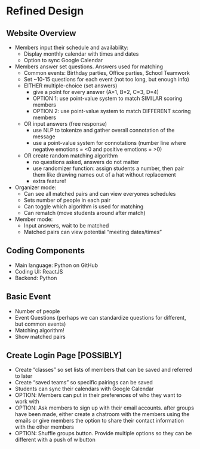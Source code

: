 # Refined Design
## Website Overview
- Members input their schedule and availability:
  - Display monthly calendar with times and dates
  - Option to sync Google Calendar
- Members answer set questions. Answers used for matching
  - Common events: Birthday parties, Office parties, School Teamwork
  - Set ~10-15 questions for each event (not too long, but enough info)
  - EITHER multiple-choice (set answers)
    - give a point for every answer (A=1, B=2, C=3, D=4)
    - OPTION 1: use point-value system to match SIMILAR scoring members
    - OPTION 2: use point-value system to match DIFFERENT scoring members
  - OR input answers (free response)
    - use NLP to tokenize and gather overall connotation of the message
    - use a point-value system for connotations (number line where negative emotions = <0 and positive emotions = >0)
  - OR create random matching algorithm
    - no questions asked, answers do not matter
    - use randomizer function: assign students a number, then pair them like drawing names out of a hat without replacement
    - extra feature!
- Organizer mode:
  - Can see all matched pairs and can view everyones schedules
  - Sets number of people in each pair
  - Can toggle which algorithm is used for matching
  - Can rematch (move students around after match)
- Member mode:
  - Input answers, wait to be matched
  - Matched pairs can view potential “meeting dates/times”

## Coding Components
- Main language: Python on GitHub
- Coding UI: ReactJS
- Backend: Python

## Basic Event
- Number of people
- Event Questions (perhaps we can standardize questions for different, but common events)
- Matching algorithm!
- Show matched pairs

## Create Login Page [POSSIBLY]
- Create “classes” so set lists of members that can be saved and referred to later
- Create “saved teams” so specific pairings can be saved 
- Students can sync their calendars with Google Calendar
- OPTION: Members can put in their preferences of who they want to work with
- OPTION: Ask members to sign up with their email accounts. after groups have been made, either create a chatroom with the members using the emails or give members the option to share their contact information with the other members
- OPTION: Shuffle groups button. Provide multiple options so they can be different with a push of w button
